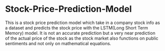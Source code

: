 # Stock-Price-Prediction-Model
This is a stock price prediction model which take in a company stock info as a dataset and predicts the stock price with the LSTM(Long Short Term Memory) model. It is not an accurate prediction but a very near prediction of the actual price of the stock as the stock market also functions on public sentiments and not only on mathematical equations.
